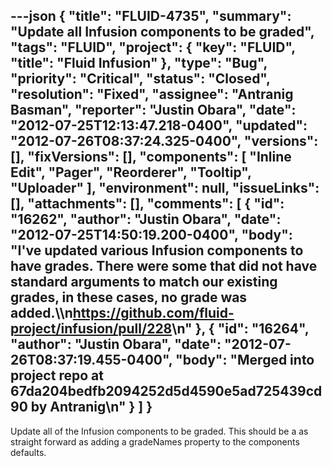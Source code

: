 ---json
{
  "title": "FLUID-4735",
  "summary": "Update all Infusion components to be graded",
  "tags": "FLUID",
  "project": {
    "key": "FLUID",
    "title": "Fluid Infusion"
  },
  "type": "Bug",
  "priority": "Critical",
  "status": "Closed",
  "resolution": "Fixed",
  "assignee": "Antranig Basman",
  "reporter": "Justin Obara",
  "date": "2012-07-25T12:13:47.218-0400",
  "updated": "2012-07-26T08:37:24.325-0400",
  "versions": [],
  "fixVersions": [],
  "components": [
    "Inline Edit",
    "Pager",
    "Reorderer",
    "Tooltip",
    "Uploader"
  ],
  "environment": null,
  "issueLinks": [],
  "attachments": [],
  "comments": [
    {
      "id": "16262",
      "author": "Justin Obara",
      "date": "2012-07-25T14:50:19.200-0400",
      "body": "I've updated various Infusion components to have grades. There were some that did not have standard arguments to match our existing grades, in these cases, no grade was added.\\\n<https://github.com/fluid-project/infusion/pull/228>\n"
    },
    {
      "id": "16264",
      "author": "Justin Obara",
      "date": "2012-07-26T08:37:19.455-0400",
      "body": "Merged into project repo at 67da204bedfb2094252d5d4590e5ad725439cd90 by Antranig\n"
    }
  ]
}
---
Update all of the Infusion components to be graded. This should be a as straight forward as adding a gradeNames property to the components defaults.

        
